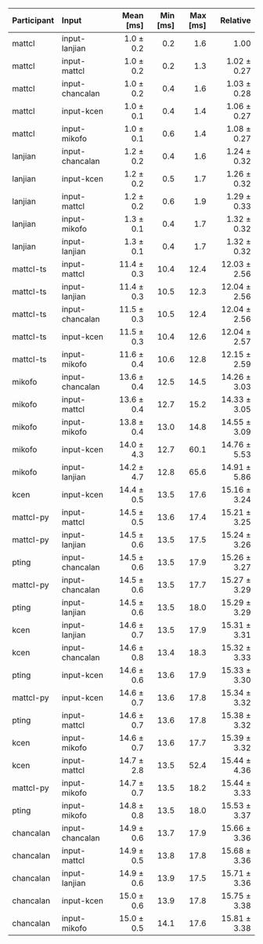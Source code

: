 | Participant | Input | Mean [ms] | Min [ms] | Max [ms] | Relative |
|:---|:---|---:|---:|---:|---:|
| mattcl | input-lanjian | 1.0 ± 0.2 | 0.2 | 1.6 | 1.00 |
| mattcl | input-mattcl | 1.0 ± 0.2 | 0.2 | 1.3 | 1.02 ± 0.27 |
| mattcl | input-chancalan | 1.0 ± 0.2 | 0.4 | 1.6 | 1.03 ± 0.28 |
| mattcl | input-kcen | 1.0 ± 0.1 | 0.4 | 1.4 | 1.06 ± 0.27 |
| mattcl | input-mikofo | 1.0 ± 0.1 | 0.6 | 1.4 | 1.08 ± 0.27 |
| lanjian | input-chancalan | 1.2 ± 0.2 | 0.4 | 1.6 | 1.24 ± 0.32 |
| lanjian | input-kcen | 1.2 ± 0.2 | 0.5 | 1.7 | 1.26 ± 0.32 |
| lanjian | input-mattcl | 1.2 ± 0.2 | 0.6 | 1.9 | 1.29 ± 0.33 |
| lanjian | input-mikofo | 1.3 ± 0.1 | 0.4 | 1.7 | 1.32 ± 0.32 |
| lanjian | input-lanjian | 1.3 ± 0.1 | 0.4 | 1.7 | 1.32 ± 0.32 |
| mattcl-ts | input-mattcl | 11.4 ± 0.3 | 10.4 | 12.4 | 12.03 ± 2.56 |
| mattcl-ts | input-lanjian | 11.4 ± 0.3 | 10.5 | 12.3 | 12.04 ± 2.56 |
| mattcl-ts | input-chancalan | 11.5 ± 0.3 | 10.5 | 12.4 | 12.04 ± 2.56 |
| mattcl-ts | input-kcen | 11.5 ± 0.3 | 10.4 | 12.6 | 12.04 ± 2.57 |
| mattcl-ts | input-mikofo | 11.6 ± 0.4 | 10.6 | 12.8 | 12.15 ± 2.59 |
| mikofo | input-chancalan | 13.6 ± 0.4 | 12.5 | 14.5 | 14.26 ± 3.03 |
| mikofo | input-mattcl | 13.6 ± 0.4 | 12.7 | 15.2 | 14.33 ± 3.05 |
| mikofo | input-mikofo | 13.8 ± 0.4 | 13.0 | 14.8 | 14.55 ± 3.09 |
| mikofo | input-kcen | 14.0 ± 4.3 | 12.7 | 60.1 | 14.76 ± 5.53 |
| mikofo | input-lanjian | 14.2 ± 4.7 | 12.8 | 65.6 | 14.91 ± 5.86 |
| kcen | input-kcen | 14.4 ± 0.5 | 13.5 | 17.6 | 15.16 ± 3.24 |
| mattcl-py | input-mattcl | 14.5 ± 0.5 | 13.6 | 17.4 | 15.21 ± 3.25 |
| mattcl-py | input-lanjian | 14.5 ± 0.6 | 13.5 | 17.5 | 15.24 ± 3.26 |
| pting | input-chancalan | 14.5 ± 0.6 | 13.5 | 17.9 | 15.26 ± 3.27 |
| mattcl-py | input-chancalan | 14.5 ± 0.6 | 13.5 | 17.7 | 15.27 ± 3.29 |
| pting | input-lanjian | 14.5 ± 0.6 | 13.5 | 18.0 | 15.29 ± 3.29 |
| kcen | input-lanjian | 14.6 ± 0.7 | 13.5 | 17.9 | 15.31 ± 3.31 |
| kcen | input-chancalan | 14.6 ± 0.8 | 13.4 | 18.3 | 15.32 ± 3.33 |
| pting | input-kcen | 14.6 ± 0.6 | 13.6 | 17.9 | 15.33 ± 3.30 |
| mattcl-py | input-kcen | 14.6 ± 0.7 | 13.6 | 17.8 | 15.34 ± 3.32 |
| pting | input-mattcl | 14.6 ± 0.7 | 13.6 | 17.8 | 15.38 ± 3.32 |
| kcen | input-mikofo | 14.6 ± 0.7 | 13.6 | 17.7 | 15.39 ± 3.32 |
| kcen | input-mattcl | 14.7 ± 2.8 | 13.5 | 52.4 | 15.44 ± 4.36 |
| mattcl-py | input-mikofo | 14.7 ± 0.7 | 13.5 | 18.2 | 15.44 ± 3.33 |
| pting | input-mikofo | 14.8 ± 0.8 | 13.5 | 18.0 | 15.53 ± 3.37 |
| chancalan | input-chancalan | 14.9 ± 0.6 | 13.7 | 17.9 | 15.66 ± 3.36 |
| chancalan | input-mattcl | 14.9 ± 0.5 | 13.8 | 17.8 | 15.68 ± 3.36 |
| chancalan | input-lanjian | 14.9 ± 0.6 | 13.9 | 17.5 | 15.71 ± 3.36 |
| chancalan | input-kcen | 15.0 ± 0.6 | 13.9 | 17.8 | 15.75 ± 3.38 |
| chancalan | input-mikofo | 15.0 ± 0.5 | 14.1 | 17.6 | 15.81 ± 3.38 |
